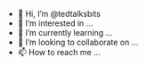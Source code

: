 - 👋 Hi, I’m @tedtalksbits
- 👀 I’m interested in ...
- 🌱 I’m currently learning ...
- 💞️ I’m looking to collaborate on ...
- 📫 How to reach me ...

<!---
tedtalksbits/tedtalksbits is a ✨ special ✨ repository because its `README.md` (this file) appears on your GitHub profile.
You can click the Preview link to take a look at your changes.
--->
